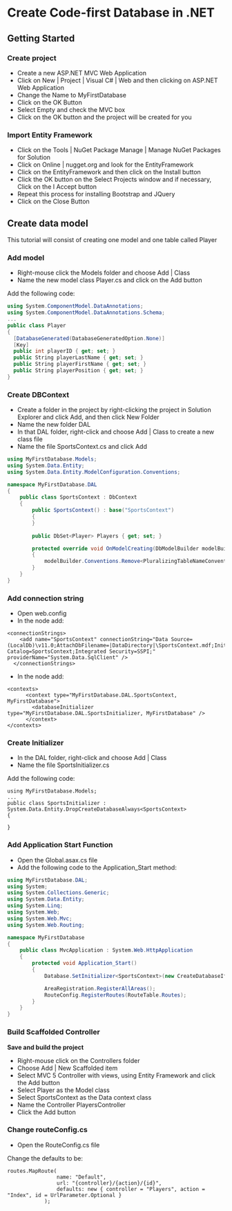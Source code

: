 # Create Code-first Database in .NET

## Getting Started

### Create project
- Create a new ASP.NET MVC Web Application
- Click on New | Project | Visual C# | Web and then clicking on ASP.NET Web Application
- Change the Name to MyFirstDatabase
- Click on the OK Button
- Select Empty and check the MVC box
- Click on the OK button and the project will be created for you

### Import Entity Framework

- Click on the Tools | NuGet Package Manage | Manage NuGet Packages for Solution
- Click on Online | nugget.org and look for the EntityFramework
- Click on the EntityFramework and then click on the Install button
- Click the OK button on the Select Projects window and if necessary, Click on the I Accept button
- Repeat this process for installing Bootstrap and JQuery
- Click on the Close Button

## Create data model

This tutorial will consist of creating one model and one table called Player

### Add model

- Right-mouse click the Models folder and choose Add | Class
- Name the new model class Player.cs and click on the Add button

Add the following code:

```csharp
using System.ComponentModel.DataAnnotations;
using System.ComponentModel.DataAnnotations.Schema;
...
public class Player
{
  [DatabaseGenerated(DatabaseGeneratedOption.None)]
  [Key]
  public int playerID { get; set; }
  public String playerLastName { get; set; }
  public String playerFirstName { get; set; }
  public String playerPosition { get; set; }
}
```

### Create DBContext

- Create a folder in the project by right-clicking the project in Solution Explorer and click Add, and then click New Folder
- Name the new folder DAL
- In that DAL folder, right-click and choose Add | Class to create a new class file
- Name the file SportsContext.cs and click Add

```csharp
using MyFirstDatabase.Models;
using System.Data.Entity;
using System.Data.Entity.ModelConfiguration.Conventions;

namespace MyFirstDatabase.DAL
{
    public class SportsContext : DbContext
    {   
        public SportsContext() : base("SportsContext")
        {
        }
        
        public DbSet<Player> Players { get; set; }

        protected override void OnModelCreating(DbModelBuilder modelBuilder)
        {
            modelBuilder.Conventions.Remove<PluralizingTableNameConvention>();
        }
    }
}
```

### Add connection string

- Open web.config 
- In the <configuration> node add:

```
<connectionStrings>
    <add name="SportsContext" connectionString="Data Source=(LocalDb)\v11.0;AttachDbFilename=|DataDirectory|\SportsContext.mdf;Initial Catalog=SportsContext;Integrated Security=SSPI;" providerName="System.Data.SqlClient" />
  </connectionStrings>
```

- In the <entityFramework> node add:

```
<contexts>
      <context type="MyFirstDatabase.DAL.SportsContext, MyFirstDatabase">
        <databaseInitializer type="MyFirstDatabase.DAL.SportsInitializer, MyFirstDatabase" />
      </context>
</contexts>
```

### Create Initializer
- In the DAL folder, right-click and choose Add | Class
- Name the file SportsInitializer.cs

Add the following code: 
```
using MyFirstDatabase.Models;
...
public class SportsInitializer : System.Data.Entity.DropCreateDatabaseAlways<SportsContext>
{

}
```

### Add Application Start Function

- Open the Global.asax.cs file
- Add the following code to the Application_Start method:

```csharp
using MyFirstDatabase.DAL;
using System;
using System.Collections.Generic;
using System.Data.Entity;
using System.Linq;
using System.Web;
using System.Web.Mvc;
using System.Web.Routing;

namespace MyFirstDatabase
{
    public class MvcApplication : System.Web.HttpApplication
    {
        protected void Application_Start()
        {
            Database.SetInitializer<SportsContext>(new CreateDatabaseIfNotExists<SportsContext>());

            AreaRegistration.RegisterAllAreas();
            RouteConfig.RegisterRoutes(RouteTable.Routes);
        }
    }
}
```
### Build Scaffolded Controller

**Save and build the project**

- Right-mouse click on the Controllers folder
- Choose Add | New Scaffolded item
- Select MVC 5 Controller with views, using Entity Framework and click the Add button
- Select Player as the Model class
- Select SportsContext as the Data context class
- Name the Controller PlayersController
- Click the Add button

### Change routeConfig.cs

- Open the RouteConfig.cs file

Change the defaults to be:

```
routes.MapRoute(
                name: "Default",
                url: "{controller}/{action}/{id}",
                defaults: new { controller = "Players", action = "Index", id = UrlParameter.Optional }
            );
```



